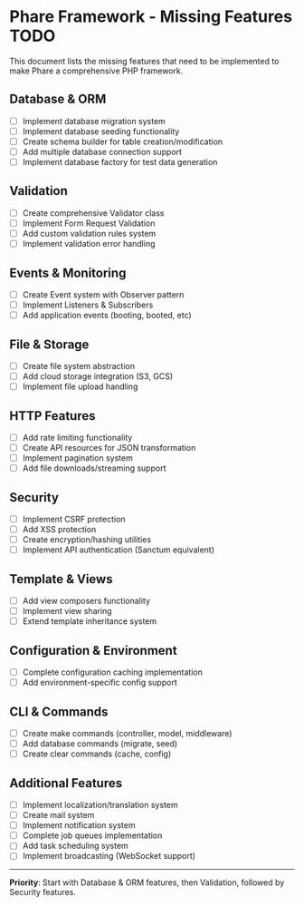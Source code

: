 # Phare Framework - Missing Features TODO

This document lists the missing features that need to be implemented to make Phare a comprehensive PHP framework.

## Database & ORM

- [ ] Implement database migration system
- [ ] Implement database seeding functionality  
- [ ] Create schema builder for table creation/modification
- [ ] Add multiple database connection support
- [ ] Implement database factory for test data generation

## Validation

- [ ] Create comprehensive Validator class
- [ ] Implement Form Request Validation
- [ ] Add custom validation rules system
- [ ] Implement validation error handling

## Events & Monitoring

- [ ] Create Event system with Observer pattern
- [ ] Implement Listeners & Subscribers
- [ ] Add application events (booting, booted, etc)

## File & Storage

- [ ] Create file system abstraction
- [ ] Add cloud storage integration (S3, GCS)
- [ ] Implement file upload handling

## HTTP Features

- [ ] Add rate limiting functionality
- [ ] Create API resources for JSON transformation
- [ ] Implement pagination system
- [ ] Add file downloads/streaming support

## Security

- [ ] Implement CSRF protection
- [ ] Add XSS protection
- [ ] Create encryption/hashing utilities
- [ ] Implement API authentication (Sanctum equivalent)

## Template & Views

- [ ] Add view composers functionality
- [ ] Implement view sharing
- [ ] Extend template inheritance system

## Configuration & Environment

- [ ] Complete configuration caching implementation
- [ ] Add environment-specific config support

## CLI & Commands

- [ ] Create make commands (controller, model, middleware)
- [ ] Add database commands (migrate, seed)
- [ ] Create clear commands (cache, config)

## Additional Features

- [ ] Implement localization/translation system
- [ ] Create mail system
- [ ] Implement notification system
- [ ] Complete job queues implementation
- [ ] Add task scheduling system
- [ ] Implement broadcasting (WebSocket support)

---

**Priority**: Start with Database & ORM features, then Validation, followed by Security features.